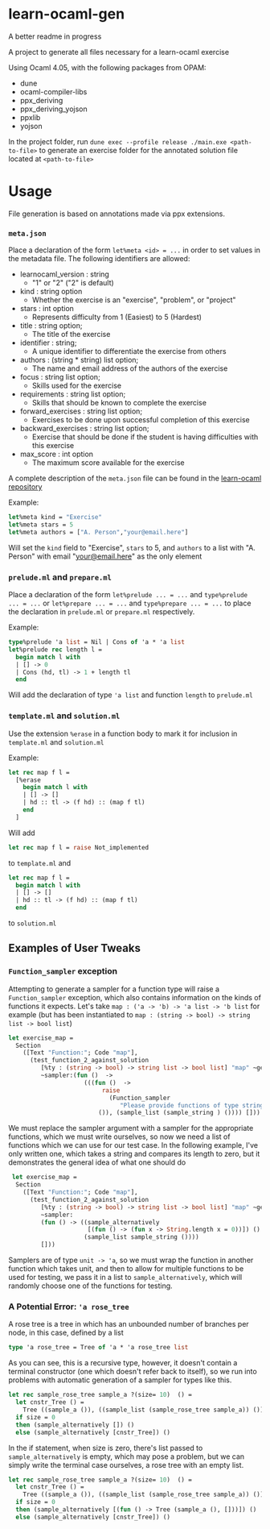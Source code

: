 # learn-ocaml-gen

A better readme in progress

A project to generate all files necessary for a learn-ocaml exercise

Using Ocaml 4.05, with the following packages from OPAM:

* dune
* ocaml-compiler-libs
* ppx_deriving
* ppx_deriving_yojson
* ppxlib
* yojson

In the project folder, run
`dune exec --profile release ./main.exe <path-to-file>`
to generate an exercise folder for the annotated solution file located at `<path-to-file>`

# Usage

File generation is based on annotations made via ppx extensions.

### `meta.json`
Place a declaration of the form `let%meta <id> = ...` in order to set values in the metadata file. The following identifiers are allowed:

* learnocaml_version : string
  * "1" or "2" ("2" is default)
* kind : string option
  * Whether the exercise is an "exercise", "problem", or "project" 
* stars : int option
  * Represents difficulty from 1 (Easiest) to 5 (Hardest)
* title : string option;
  * The title of the exercise
* identifier : string;
  * A unique identifier to differentiate the exercise from others
* authors : (string * string) list option;
  * The name and email address of the authors of the exercise
* focus : string list option;
  * Skills used for the exercise
* requirements : string list option;
  * Skills that should be known to complete the exercise
* forward_exercises : string list option;
  * Exercises to be done upon successful completion of this exercise
* backward_exercises : string list option;
  * Exercise that should be done if the student is having difficulties with this exercise
* max_score : int option
  * The maximum score available for the exercise

A complete description of the `meta.json` file can be found in the [learn-ocaml repository](https://github.com/ocaml-sf/learn-ocaml/blob/master/docs/exercises_format.md)

Example:
```OCaml
let%meta kind = "Exercise"
let%meta stars = 5
let%meta authors = ["A. Person","your@email.here"]
```

Will set the `kind` field to "Exercise", `stars` to 5, and `authors` to a list with "A. Person" with email "your@email.here" 
as the only element

### `prelude.ml` and `prepare.ml`
Place a declaration of the form `let%prelude ... = ...` and `type%prelude ... = ...` or `let%prepare ... = ...` and `type%prepare ... = ...` to place the declaration in `prelude.ml` or `prepare.ml` respectively.

Example:
```OCaml
type%prelude 'a list = Nil | Cons of 'a * 'a list
let%prelude rec length l =
  begin match l with
  | [] -> 0
  | Cons (hd, tl) -> 1 + length tl
  end
```
Will add the declaration of type `'a list` and function `length` to `prelude.ml`

### `template.ml` and `solution.ml`
Use the extension `%erase` in a function body to mark it for inclusion in `template.ml` and `solution.ml`

Example:
```OCaml
let rec map f l =
  [%erase
    begin match l with
    | [] -> []
    | hd :: tl -> (f hd) :: (map f tl)
    end
  ]
```
Will add
```OCaml
let rec map f l = raise Not_implemented
```
to `template.ml`
and 
```OCaml
let rec map f l =
  begin match l with
  | [] -> []
  | hd :: tl -> (f hd) :: (map f tl)
  end
```
to `solution.ml`

## Examples of User Tweaks

### `Function_sampler` exception
Attempting to generate a sampler for a function type will raise a `Function_sampler` exception, which also contains information on the kinds of functions it expects. Let's take `map : ('a -> 'b) -> 'a list -> 'b list` for example (but has been instantiated to `map : (string -> bool) -> string list -> bool list`)

```OCaml
let exercise_map =
  Section
    ([Text "Function:"; Code "map"],
      (test_function_2_against_solution
         [%ty : (string -> bool) -> string list -> bool list] "map" ~gen:10
         ~sampler:(fun ()  ->
                     (((fun ()  ->
                          raise
                            (Function_sampler
                               "Please provide functions of type string -> bool"))
                         ()), (sample_list (sample_string ) ()))) []))
```
We must replace the sampler argument with a sampler for the appropriate functions, which we must write ourselves, so now we need a list of functions which we can use for our test case. In the following example, I've only written one, which takes a string and compares its length to zero, but it demonstrates the general idea of what one should do
```OCaml
 let exercise_map =
  Section
    ([Text "Function:"; Code "map"],
      (test_function_2_against_solution
         [%ty : (string -> bool) -> string list -> bool list] "map" ~gen:10
         ~sampler:
         (fun () -> ((sample_alternatively 
                      [(fun () -> (fun x -> String.length x = 0))]) () , 
                     (sample_list sample_string ())))
         []))
```
Samplers are of type `unit -> 'a`, so we must wrap the function in another function which takes unit, and then to allow for multiple functions to be used for testing, we pass it in a list to `sample_alternatively`, which will randomly choose one of the functions for testing.

### A Potential Error: `'a rose_tree`
A rose tree is a tree in which has an unbounded number of branches per node, in this case, defined by a list
```OCaml
type 'a rose_tree = Tree of 'a * 'a rose_tree list
```
As you can see, this is a recursive type, however, it doesn't contain a terminal constructor (one which doesn't refer back to itself), so we run into problems with automatic generation of a sampler for types like this.
```OCaml
let rec sample_rose_tree sample_a ?(size= 10)  () =
  let cnstr_Tree () =
    Tree ((sample_a ()), ((sample_list (sample_rose_tree sample_a)) ()))  in
  if size = 0
  then (sample_alternatively []) ()
  else (sample_alternatively [cnstr_Tree]) () 
```
In the if statement, when size is zero, there's list passed to `sample_alternatively` is empty, which may pose a problem, but we can simply write the terminal case ourselves, a rose tree with an empty list.
```OCaml
let rec sample_rose_tree sample_a ?(size= 10)  () =
  let cnstr_Tree () =
    Tree ((sample_a ()), ((sample_list (sample_rose_tree sample_a)) ()))  in
  if size = 0
  then (sample_alternatively [(fun () -> Tree (sample_a (), []))]) ()
  else (sample_alternatively [cnstr_Tree]) () 
```

